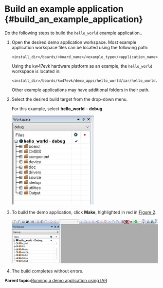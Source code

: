 # Build an example application {#build_an_example_application}

Do the following steps to build the `hello_world` example application..

1.  Open the desired demo application workspace. Most example application workspace files can be located using the following path:

    ```
    <install_dir>/boards/<board_name>/<example_type>/<application_name>/iar
    ```

    Using the kw47evk hardware platform as an example, the `hello_world` workspace is located in:

    ```
    <install_dir>/boards/kw47evk/demo_apps/hello_world/iar/hello_world.eww
    ```

    Other example applications may have additional folders in their path.

2.  Select the desired build target from the drop-down menu.

    For this example, select **hello\_world** – **debug**.

    ![](../images/iar_demo_build_target_selection.jpg "Demo build target selection")

3.  To build the demo application, click **Make**, highlighted in red in [Figure 2](#FIG_BUILDDEMO).

    ![](../images/iar_building_the_demo_application.jpg "Building the demo application")

4.  The build completes without errors.

**Parent topic:**[Running a demo application using IAR](../topics/running_a_demo_application_using_iar.md)

